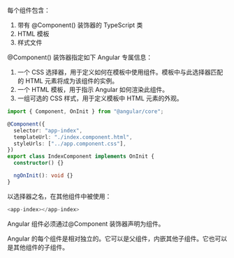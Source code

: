 每个组件包含：

1. 带有 @Component() 装饰器的 TypeScript 类
2. HTML 模板
3. 样式文件

@Component() 装饰器指定如下 Angular 专属信息：

1. 一个 CSS 选择器，用于定义如何在模板中使用组件。模板中与此选择器匹配的 HTML 元素将成为该组件的实例。
2. 一个 HTML 模板，用于指示 Angular 如何渲染此组件。
3. 一组可选的 CSS 样式，用于定义模板中 HTML 元素的外观。

```ts
import { Component, OnInit } from "@angular/core";

@Component({
  selector: "app-index",
  templateUrl: "./index.component.html",
  styleUrls: ["../app.component.css"],
})
export class IndexComponent implements OnInit {
  constructor() {}

  ngOnInit(): void {}
}
```

以选择器之名，在其他组件中被使用：

```ts
<app-index></app-index>
```

Angular 组件必须通过@Component 装饰器声明为组件。

Angular 的每个组件是相对独立的。它可以是父组件，内嵌其他子组件。它也可以是其他组件的子组件。

